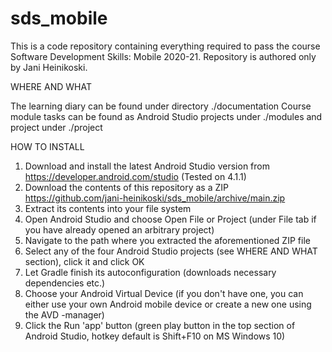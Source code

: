 # sds_mobile
This is a code repository containing everything required to pass the course Software Development Skills: Mobile 2020-21. Repository is authored only by Jani Heinikoski.

WHERE AND WHAT

The learning diary can be found under directory ./documentation
Course module tasks can be found as Android Studio projects under ./modules and project under ./project

HOW TO INSTALL

1. Download and install the latest Android Studio version from https://developer.android.com/studio (Tested on 4.1.1)
2. Download the contents of this repository as a ZIP https://github.com/jani-heinikoski/sds_mobile/archive/main.zip
3. Extract its contents into your file system
4. Open Android Studio and choose Open File or Project (under File tab if you have already opened an arbitrary project)
5. Navigate to the path where you extracted the aforementioned ZIP file
6. Select any of the four Android Studio projects (see WHERE AND WHAT section), click it and click OK
7. Let Gradle finish its autoconfiguration (downloads necessary dependencies etc.)
8. Choose your Android Virtual Device (if you don't have one, you can either use your own Android mobile device or create a new one using the AVD -manager)
9. Click the Run 'app' button (green play button in the top section of Android Studio, hotkey default is Shift+F10 on MS Windows 10)


